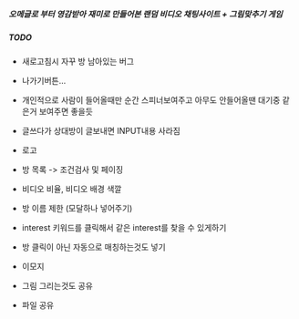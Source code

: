 ##### 오메글로 부터 영감받아 재미로 만들어본 랜덤 비디오 채팅사이트 + 그림맞추기 게임

##### TODO

- 새로고침시 자꾸 방 남아있는 버그
- 나가기버튼...
- 개인적으로 사람이 들어올때만 순간 스피너보여주고 아무도 안들어올땐 대기중 같은거 보여주면 좋을듯
- 글쓰다가 상대방이 글보내면 INPUT내용 사라짐
- 로고
- 방 목록 -> 조건검사 및 페이징
- 비디오 비율, 비디오 배경 색깔
- 방 이름 제한 (모달하나 넣어주기)

- interest 키워드를 클릭해서 같은 interest를 찾을 수 있게하기
- 방 클릭이 아닌 자동으로 매칭하는것도 넣기
- 이모지
- 그림 그리는것도 공유
- 파일 공유
